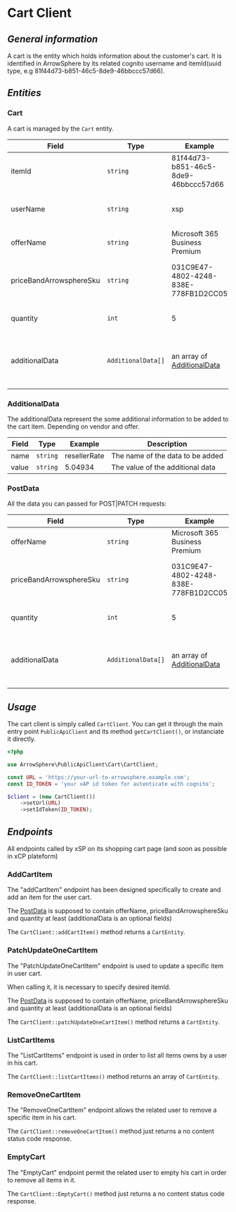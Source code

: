 # Cart Client

## _General information_

A cart is the entity which holds information about the customer's cart.
It is identified in ArrowSphere by its related cognito username and itemId(uuid type, e.g 81f44d73-b851-46c5-8de9-46bbccc57d66).

## _Entities_

### Cart

A cart is managed by the `Cart` entity.

| Field                   | Type               | Example                                        | Description                                         |
|-------------------------|--------------------|------------------------------------------------|-----------------------------------------------------|
| itemId                  | `string`           | 81f44d73-b851-46c5-8de9-46bbccc57d66           | The id of the cart item                             |
| userName                | `string`           | xsp                                            | The xap username who owns the cart                  |
| offerName               | `string`           | Microsoft 365 Business Premium                 | The name of the product offer                       |
| priceBandArrowsphereSku | `string`           | 031C9E47-4802-4248-838E-778FB1D2CC05           | The sku related to the Arrowsphere price band       |
| quantity                | `int`              | 5                                              | Indicates the quantity of items                     |
| additionalData          | `AdditionalData[]` | an array of [AdditionalData](#AdditionalData)  | Depend of context, some additional data to be added |


### AdditionalData

The additionalData represent the some additional information to be added to the cart item. Depending on vendor and offer.

| Field | Type     | Example      | Description                      |
|-------|----------|--------------|----------------------------------|
| name  | `string` | resellerRate | The name of the data to be added |
| value | `string` | 5.04934      | The value of the additional data |


### PostData

All the data you can passed for POST|PATCH requests:

| Field                   | Type               | Example                                        | Description                                         | Required |
|-------------------------|--------------------|------------------------------------------------|-----------------------------------------------------|----------|
| offerName               | `string`           | Microsoft 365 Business Premium                 | The name of the product offer                       | true     |
| priceBandArrowsphereSku | `string`           | 031C9E47-4802-4248-838E-778FB1D2CC05           | The sku related to the Arrowsphere price band       | true     |
| quantity                | `int`              | 5                                              | Indicates the quantity of items                     | true     |
| additionalData          | `AdditionalData[]` | an array of [AdditionalData](#AdditionalData)  | Depend of context, some additional data to be added | false    |

## _Usage_

The cart client is simply called `CartClient`.
You can get it through the main entry point `PublicApiClient` and its method `getCartClient()`, or instanciate it directly.

```php
<?php

use ArrowSphere\PublicApiClient\Cart\CartClient;

const URL = 'https://your-url-to-arrowsphere.example.com';
const ID_TOKEN = 'your xAP id token for autenticate with cognito';

$client = (new CartClient())
    ->setUrl(URL)
    ->setIdToken(ID_TOKEN);

```

## _Endpoints_
All endpoints called by xSP on its shopping cart page (and soon as possible in xCP plateform)

### AddCartItem

The "addCartItem" endpoint has been designed specifically to create and add an item for the user cart.

The [PostData](#PostData) is supposed to contain offerName, priceBandArrowsphereSku and quantity at least (additionalData is an optional fields)

The `CartClient::addCartItem()` method returns a `CartEntity`.

### PatchUpdateOneCartItem

The "PatchUpdateOneCartItem" endpoint is used to update a specific item in user cart.

When calling it, it is necessary to specify desired itemId.

The [PostData](#PostData) is supposed to contain offerName, priceBandArrowsphereSku and quantity at least (additionalData is an optional fields)

The `CartClient::patchUpdateOneCartItem()` method returns a `CartEntity`.

### ListCartItems

The "ListCartItems" endpoint is used in order to list all items owns by a user in his cart.

The `CartClient::listCartItems()` method returns an array of `CartEntity`.

### RemoveOneCartItem

The "RemoveOneCartItem" endpoint allows the related user to remove a specific item in his cart.

The `CartClient::removeOneCartItem()` method just returns a no content status code response.

### EmptyCart

The "EmptyCart" endpoint permit the related user to empty his cart in order to remove all items in it.

The `CartClient::EmptyCart()` method just returns a no content status code response.
